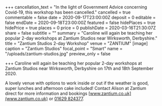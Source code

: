 +++
cancellation_text = "In the light of Government Advice concerning Covid-19, this workshop has been cancelled."
cancelled = true
commentable = false
date = 2020-09-17T23:00:00Z
deposit = 0
editable = false
endDate = 2020-09-18T23:00:00Z
featured = false
hidePlaces = true
hidePrice = true
places = 0
price = 0
publishDate = 2020-03-16T21:30:07Z
share = false
subtitle = ""
summary = "Caroline will again be teaching her popular 2-day workshops at Zantium Studios near Wirksworth, Derbyshire."
title = "Zantium Studios 2-day Workshop"
venue = "ZANTIUM"
[image]
caption = "Zantium Studios"
focal_point = "Smart"
name = "/uploads/zantium-studios.jpg"
preview_only = false

+++
Caroline will again be teaching her popular 2-day workshops at Zantium Studios near Wirksworth, Derbyshire on 17th and 18th September 2020.

A lovely venue with options to work inside or out if the weather is good, super lunches and afternoon cake included! Contact Alison at Zantium direct for more information and bookings [www.zantium.co.uk](www.zantium.co.uk) or [01629 824377](tel:01629824377).